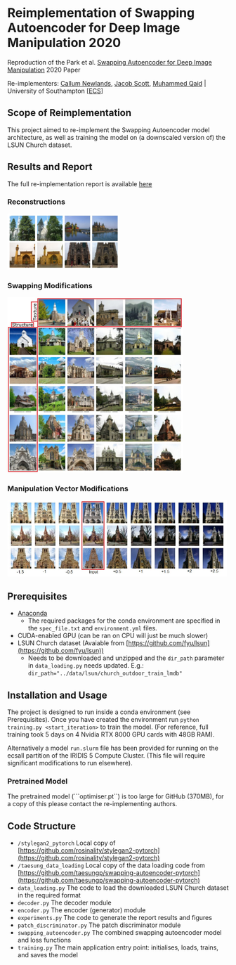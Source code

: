# Reimplementation of Swapping Autoencoder for Deep Image Manipulation 2020
Reproduction of the Park et al. [Swapping Autoencoder for Deep Image Manipulation](https://arxiv.org/pdf/2007.00653v1.pdf) 2020 Paper

Re-implementers: [Callum Newlands](mailto:cn2g18@soton.ac.uk), [Jacob Scott](mailto:js11g18@soton.ac.uk), [Muhammed Qaid](mailto:mq1g18@soton.ac.uk) | University of Southampton [[ECS](https://www.ecs.soton.ac.uk/)]

## Scope of Reimplementation

This project aimed to re-implement the Swapping Autoencoder model architecture, as well as training the model on 
(a downscaled version of) the LSUN Church dataset.

## Results and Report
The full re-implementation report is available [here](https://github.com/COMP6248-Reproducability-Challenge/Swapping-Autoencoder-for-Deep-Image-Manipulation-Reproduction/blob/main/report.pdf)

### Reconstructions
<img alt="Examples of reconstructions" src="https://github.com/COMP6248-Reproducability-Challenge/Swapping-Autoencoder-for-Deep-Image-Manipulation-Reproduction/blob/main/results/recon54.jpg?raw=true" width="256">

### Swapping Modifications
<img alt="Examples of swapping manipulations" src="https://github.com/COMP6248-Reproducability-Challenge/Swapping-Autoencoder-for-Deep-Image-Manipulation-Reproduction/blob/main/results/swap33-labelled.jpg?raw=true" width="400">

### Manipulation Vector Modifications
<img alt="Examples of manipulation vector interpolation manipulations" src="https://github.com/COMP6248-Reproducability-Challenge/Swapping-Autoencoder-for-Deep-Image-Manipulation-Reproduction/blob/main/results/day-night.jpg?raw=true" width="500">

## Prerequisites

* [Anaconda](https://www.anaconda.com/) 
  * The required packages for the conda environment are specified in the ```spec_file.txt``` and ```environment.yml``` files.
* CUDA-enabled GPU (can be ran on CPU will just be much slower)
* LSUN Church dataset (Avaiable from [https://github.com/fyu/lsun](https://github.com/fyu/lsun))
  * Needs to be downloaded and unzipped and the ```dir_path``` parameter in ```data_loading.py``` needs updated.
  E.g.: ```dir_path="../data/lsun/church_outdoor_train_lmdb"```

## Installation and Usage

The project is designed to run inside a conda environment (see Prerequisites). Once you have created the environment run ```python training.py <start_iteration>``` to train the model.
(For reference, full training took 5 days on 4 Nvidia RTX 8000 GPU cards with 48GB RAM).

Alternatively a model ```run.slurm``` file has been provided for running on the ecsall partition of the IRIDIS 5 Compute Cluster. 
(This file will require significant modifications to run elsewhere).

### Pretrained Model
The pretrained model (```optimiser.pt``) is too large for GitHub (370MB), for a copy of this please contact the re-implementing authors.

## Code Structure
* ```/stylegan2_pytorch``` Local copy of [https://github.com/rosinality/stylegan2-pytorch](https://github.com/rosinality/stylegan2-pytorch)
* ```/taesung_data_loading``` Local copy of the data loading code from [https://github.com/taesungp/swapping-autoencoder-pytorch](https://github.com/taesungp/swapping-autoencoder-pytorch)
* ```data_loading.py``` The code to load the downloaded LSUN Church dataset in the required format
* ```decoder.py``` The decoder module
* ```encoder.py``` The encoder (generator) module
* ```experiments.py``` The code to generate the report results and figures
* ```patch_discriminator.py``` The patch discriminator module
* ```swapping_autoencoder.py``` The combined swapping autoencoder model and loss functions
* ```training.py``` The main application entry point: initialises, loads, trains, and saves the model 
